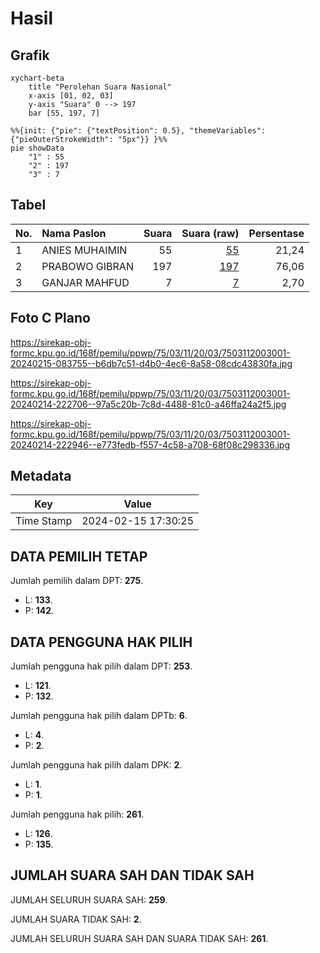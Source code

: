 # Hasil

## Grafik

```mermaid
xychart-beta
    title "Perolehan Suara Nasional"
    x-axis [01, 02, 03]
    y-axis "Suara" 0 --> 197
    bar [55, 197, 7]
```

```mermaid
%%{init: {"pie": {"textPosition": 0.5}, "themeVariables": {"pieOuterStrokeWidth": "5px"}} }%%
pie showData
    "1" : 55
    "2" : 197
    "3" : 7
```

## Tabel

| No. | Nama Paslon    | Suara | Suara (raw) | Persentase |
|:--- |:-------------- | -----:| -----------:| ----------:|
| 1   | ANIES MUHAIMIN | 55    | [55][p-1]   | 21,24      |
| 2   | PRABOWO GIBRAN | 197   | [197][p-2]  | 76,06      |
| 3   | GANJAR MAHFUD  | 7     | [7][p-3]    | 2,70       |


[p-1]: https://github.com/gigit-pemilu/pemilu-2024/blob/main/pilpres/hitung-suara/sub/75-gorontalo/sub/03-bone-bolango/sub/11-suwawa-timur/sub/2003-dumbaya-bulan/sub/001-tps/sub/paslon-1.txt
[p-2]: https://github.com/gigit-pemilu/pemilu-2024/blob/main/pilpres/hitung-suara/sub/75-gorontalo/sub/03-bone-bolango/sub/11-suwawa-timur/sub/2003-dumbaya-bulan/sub/001-tps/sub/paslon-2.txt
[p-3]: https://github.com/gigit-pemilu/pemilu-2024/blob/main/pilpres/hitung-suara/sub/75-gorontalo/sub/03-bone-bolango/sub/11-suwawa-timur/sub/2003-dumbaya-bulan/sub/001-tps/sub/paslon-3.txt

## Foto C Plano

https://sirekap-obj-formc.kpu.go.id/168f/pemilu/ppwp/75/03/11/20/03/7503112003001-20240215-083755--b6db7c51-d4b0-4ec6-8a58-08cdc43830fa.jpg

https://sirekap-obj-formc.kpu.go.id/168f/pemilu/ppwp/75/03/11/20/03/7503112003001-20240214-222706--97a5c20b-7c8d-4488-81c0-a46ffa24a2f5.jpg

https://sirekap-obj-formc.kpu.go.id/168f/pemilu/ppwp/75/03/11/20/03/7503112003001-20240214-222946--e773fedb-f557-4c58-a708-68f08c298336.jpg


## Metadata

| Key        | Value               |
| ---------- | ------------------- |
| Time Stamp | 2024-02-15 17:30:25 |


## DATA PEMILIH TETAP

Jumlah pemilih dalam DPT: **275**.
 * L: **133**.
 * P: **142**.

## DATA PENGGUNA HAK PILIH

Jumlah pengguna hak pilih dalam DPT: **253**.
 * L: **121**.
 * P: **132**.

Jumlah pengguna hak pilih dalam DPTb: **6**.
 * L: **4**.
 * P: **2**.

Jumlah pengguna hak pilih dalam DPK: **2**.
 * L: **1**.
 * P: **1**.

Jumlah pengguna hak pilih: **261**.
 * L: **126**.
 * P: **135**.

## JUMLAH SUARA SAH DAN TIDAK SAH

JUMLAH SELURUH SUARA SAH: **259**.

JUMLAH SUARA TIDAK SAH: **2**.

JUMLAH SELURUH SUARA SAH DAN SUARA TIDAK SAH: **261**.


